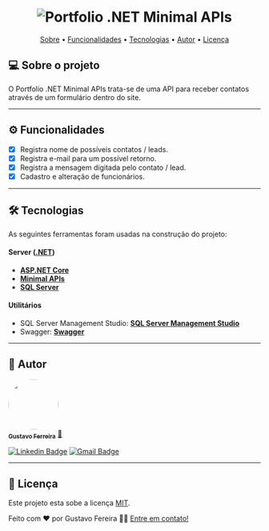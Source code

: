 <h1 align="center">
    <img alt="Portfolio .NET Minimal APIs" title="Portfolio .NET Minimal APIs" src="#" />
</h1>

<p align="center">
 <a href="#-sobre-o-projeto">Sobre</a> •
 <a href="#-funcionalidades">Funcionalidades</a> •
 <a href="#-tecnologias">Tecnologias</a> • 
 <a href="#-autor">Autor</a> • 
 <a href="#user-content--licença">Licença</a>
</p>


## 💻 Sobre o projeto ##

O Portfolio .NET Minimal APIs trata-se de uma API para receber contatos através de um formulário dentro do site.

---

## ⚙️ Funcionalidades

- [x] Registra nome de possíveis contatos / leads.
- [x] Registra e-mail para um possível retorno.
- [x] Registra a mensagem digitada pelo contato / lead.
- [x] Cadastro e alteração de funcionários.
---

## 🛠 Tecnologias

As seguintes ferramentas foram usadas na construção do projeto:


#### **Server**  ([.NET](https://dotnet.microsoft.com/))

-   **[ASP.NET Core](https://learn.microsoft.com/aspnet/core/?view=aspnetcore-7.0)**
-   **[Minimal APIs](https://www.microsoft.com/sql-server/sql-server-2022)**
-   **[SQL Server](https://www.microsoft.com/sql-server/sql-server-2022)**


#### **Utilitários**

-   SQL Server Management Studio:  **[SQL Server Management Studio](https://learn.microsoft.com/en-us/sql/ssms/download-sql-server-management-studio-ssms?view=sql-server-ver16)**
-   Swagger:  **[Swagger](https://swagger.io/)**

---

## 🦸 Autor

<a href="https://github.com/gustavoferreiradev">
 <img style="border-radius: 50%;" src="https://avatars.githubusercontent.com/u/19676795?v=4" width="100px;" alt=""/>
 <br />
 <sub><b>Gustavo Ferreira</b></sub></a> <a href="https://github.com/gustavoferreiradev/" title="Gustavo Ferreira">🚀</a>
 <br />
 
 
[![Linkedin Badge](https://img.shields.io/badge/-Gustavo-blue?style=flat-square&logo=Linkedin&logoColor=white&link=https://www.linkedin.com/in/gustavofersilva/)](https://www.linkedin.com/in/gustavofersilva/) 
[![Gmail Badge](https://img.shields.io/badge/-gustavofersilva@gmail.com-c14438?style=flat-square&logo=Gmail&logoColor=white&link=mailto:gustavofersilva@gmail.com)](mailto:gustavofersilva@gmail.com)

---

## 📝 Licença

Este projeto esta sobe a licença [MIT](./LICENSE).

Feito com ❤️ por Gustavo Fereira 👋🏽 [Entre em contato!](https://www.linkedin.com/in/gustavofersilva/)


